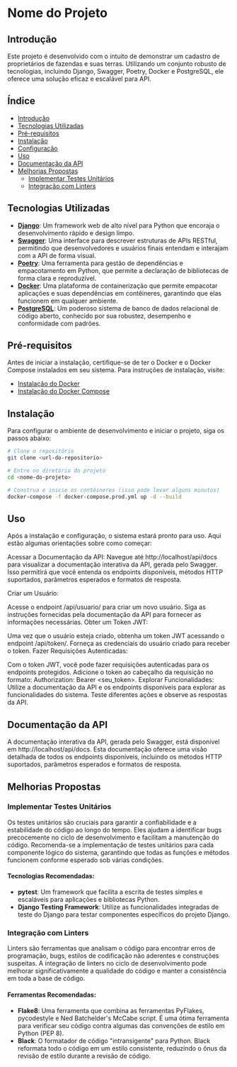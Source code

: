 # Nome do Projeto

## Introdução

Este projeto é desenvolvido com o intuito de demonstrar um cadastro de proprietários de fazendas e suas terras. Utilizando um conjunto robusto de tecnologias, incluindo Django, Swagger, Poetry, Docker e PostgreSQL, ele oferece uma solução eficaz e escalável para API.

## Índice

- [Introdução](#introdução)
- [Tecnologias Utilizadas](#tecnologias-utilizadas)
- [Pré-requisitos](#pré-requisitos)
- [Instalação](#instalação)
- [Configuração](#configuração)
- [Uso](#uso)
- [Documentação da API](#documentação-da-api)
- [Melhorias Propostas](#melhorias-propostas)
  - [Implementar Testes Unitários](#implementar-testes-unitários)
  - [Integração com Linters](#integração-com-linters)



## Tecnologias Utilizadas

- **[Django](https://www.djangoproject.com/)**: Um framework web de alto nível para Python que encoraja o desenvolvimento rápido e design limpo.
- **[Swagger](https://swagger.io/)**: Uma interface para descrever estruturas de APIs RESTful, permitindo que desenvolvedores e usuários finais entendam e interajam com a API de forma visual.
- **[Poetry](https://python-poetry.org/)**: Uma ferramenta para gestão de dependências e empacotamento em Python, que permite a declaração de bibliotecas de forma clara e reproduzível.
- **[Docker](https://www.docker.com/)**: Uma plataforma de containerização que permite empacotar aplicações e suas dependências em contêineres, garantindo que elas funcionem em qualquer ambiente.
- **[PostgreSQL](https://www.postgresql.org/)**: Um poderoso sistema de banco de dados relacional de código aberto, conhecido por sua robustez, desempenho e conformidade com padrões.

## Pré-requisitos

Antes de iniciar a instalação, certifique-se de ter o Docker e o Docker Compose instalados em seu sistema. Para instruções de instalação, visite:

- [Instalação do Docker](https://docs.docker.com/get-docker/)
- [Instalação do Docker Compose](https://docs.docker.com/compose/install/)

## Instalação

Para configurar o ambiente de desenvolvimento e iniciar o projeto, siga os passos abaixo:

```bash
# Clone o repositório
git clone <url-do-repositorio>

# Entre no diretório do projeto
cd <nome-do-projeto>

# Construa e inicie os contêineres (isso pode levar alguns minutos)
docker-compose -f docker-compose.prod.yml up -d --build
```

## Uso
Após a instalação e configuração, o sistema estará pronto para uso. Aqui estão algumas orientações sobre como começar:

Acessar a Documentação da API: Navegue até http://localhost/api/docs para visualizar a documentação interativa da API, gerada pelo Swagger. Isso permitirá que você entenda os endpoints disponíveis, métodos HTTP suportados, parâmetros esperados e formatos de resposta.

Criar um Usuário:

Acesse o endpoint /api/usuario/ para criar um novo usuário.
Siga as instruções fornecidas pela documentação da API para fornecer as informações necessárias.
Obter um Token JWT:

Uma vez que o usuário esteja criado, obtenha um token JWT acessando o endpoint /api/token/.
Forneça as credenciais do usuário criado para receber o token.
Fazer Requisições Autenticadas:

Com o token JWT, você pode fazer requisições autenticadas para os endpoints protegidos.
Adicione o token ao cabeçalho da requisição no formato: Authorization: Bearer <seu_token>.
Explorar Funcionalidades: Utilize a documentação da API e os endpoints disponíveis para explorar as funcionalidades do sistema. Teste diferentes ações e observe as respostas da API.


## Documentação da API

A documentação interativa da API, gerada pelo Swagger, está disponível em http://localhost/api/docs. Esta documentação oferece uma visão detalhada de todos os endpoints disponíveis, incluindo os métodos HTTP suportados, parâmetros esperados e formatos de resposta.

## Melhorias Propostas

### Implementar Testes Unitários

Os testes unitários são cruciais para garantir a confiabilidade e a estabilidade do código ao longo do tempo. Eles ajudam a identificar bugs precocemente no ciclo de desenvolvimento e facilitam a manutenção do código. Recomenda-se a implementação de testes unitários para cada componente lógico do sistema, garantindo que todas as funções e métodos funcionem conforme esperado sob várias condições.

#### Tecnologias Recomendadas:

- **pytest**: Um framework que facilita a escrita de testes simples e escaláveis para aplicações e bibliotecas Python.
- **Django Testing Framework**: Utilize as funcionalidades integradas de teste do Django para testar componentes específicos do projeto Django.

### Integração com Linters

Linters são ferramentas que analisam o código para encontrar erros de programação, bugs, estilos de codificação não aderentes e construções suspeitas. A integração de linters no ciclo de desenvolvimento pode melhorar significativamente a qualidade do código e manter a consistência em toda a base de código.

#### Ferramentas Recomendadas:

- **Flake8**: Uma ferramenta que combina as ferramentas PyFlakes, pycodestyle e Ned Batchelder's McCabe script. É uma ótima ferramenta para verificar seu código contra algumas das convenções de estilo em Python (PEP 8).
- **Black**: O formatador de código "intransigente" para Python. Black reformata todo o código em um estilo consistente, reduzindo o ônus da revisão de estilo durante a revisão de código.


